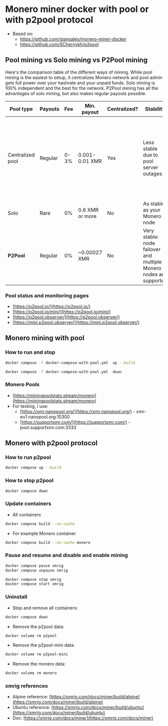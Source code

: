 # Monero miner docker with pool or with p2pool protocol
- Based on:
     - https://github.com/giansalex/monero-miner-docker
     - https://github.com/SChernykh/p2pool

## Pool mining vs Solo mining vs P2Pool mining

Here's the comparison table of the different ways of mining. While pool mining is the easiest to setup, it centralizes Monero network and pool admin gets full power over your hashrate and your unpaid funds. Solo mining is 100% independent and the best for the network. P2Pool mining has all the advantages of solo mining, but also makes regular payouts possible.

|Pool type|Payouts|Fee|Min. payout|Centralized?|Stability|Control|Setup
|-|-|-|-|-|-|-|-|
|Centralized pool|Regular|0-3%|0.001-0.01 XMR|Yes|Less stable due to pool server outages|Pool admin controls your mined funds, what you mine and can execute network attacks|Only miner software is required
|Solo|Rare|0%|0.6 XMR or more|No|As stable as your Monero node|100% under your control|Monero node + optional miner
|**P2Pool**|Regular|0%|~0.00027 XMR|No|Very stable: node failover and multiple Monero nodes are supported|100% under your control|Monero node(s) + P2Pool node(s) + optional miner(s)

### Pool status and monitoring pages 
- [https://p2pool.io/](https://p2pool.io/)
- [https://p2pool.io/mini/](https://p2pool.io/mini/)
- [https://p2pool.observer/](https://p2pool.observer/)
- [https://mini.p2pool.observer/](https://mini.p2pool.observer/)

## Monero mining with pool

### How to run and stop
```bash
docker compose -f docker-compose-with-pool.yml  up --build

docker compose -f docker-compose-with-pool.yml  down
```

### Monero Pools
- [https://miningpoolstats.stream/monero](https://miningpoolstats.stream/monero)
- For testing, I use:
     - [https://xmr.nanopool.org/](https://xmr.nanopool.org/) - xmr-eu1.nanopool.org:10300
     - [https://supportxmr.com/](https://supportxmr.com/) - pool.supportxmr.com:3333

## Monero with p2pool protocol

### How to run p2pool
```bash
docker compose up --build
```

### How to stop p2pool
```bash
docker compose down
```

### Update containers
- All containers
```bash
docker compose build --no-cache
```

- For example Monero container
```bash
docker compose build --no-cache monero
```

### Pause and resume and disable and enable mining
```bash
docker compose pause xmrig 
docker compose unpause xmrig

docker compose stop xmrig 
docker compose start xmrig
```

### Uninstall
- Stop and remove all containers: 
```bash
docker compose down
```
- Remove the p2pool data:
```bash
docker volume rm p2pool
```
- Remove the p2pool-mini data: 
```bash
docker volume rm p2pool-mini
```
- Remove the monero data: 
```bash
docker volume rm monero
```

### xmrig references
- Alpine reference: [https://xmrig.com/docs/miner/build/alpine](https://xmrig.com/docs/miner/build/alpine)
- Ubuntu reference: [https://xmrig.com/docs/miner/build/ubuntu](https://xmrig.com/docs/miner/build/ubuntu)
- Doc: [https://xmrig.com/docs/miner](https://xmrig.com/docs/miner)
